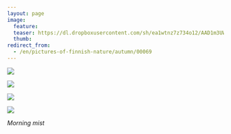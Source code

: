 ```yaml
---
layout: page
image:
  feature:
  teaser: https://dl.dropboxusercontent.com/sh/ea1wtnz7z734o12/AAD1m3UWTYNTYlWi4FLgKQsHa/luontokuvat/syksy/DSC52115-245px.jpg
  thumb:
redirect_from:
  - /en/pictures-of-finnish-nature/autumn/00069
---
```


[![](https://dl.dropboxusercontent.com/sh/ea1wtnz7z734o12/AAALmV_qIbqAf0yWn4glgdHya/luontokuvat/syksy/DSC52105-800px.jpg)](https://dl.dropboxusercontent.com/sh/ea1wtnz7z734o12/AAAuWRwfTGnBlDALucr2AUcHa/luontokuvat/syksy/DSC52105.jpg)

[![](https://dl.dropboxusercontent.com/sh/ea1wtnz7z734o12/AABgjaqAVWPPHJKEaZOW88eba/luontokuvat/syksy/DSC52115-800px.jpg)](https://dl.dropboxusercontent.com/sh/ea1wtnz7z734o12/AABmuj_ibjChMgGwsoffDTrca/luontokuvat/syksy/DSC52115.jpg)

[![](https://dl.dropboxusercontent.com/sh/ea1wtnz7z734o12/AABN1up4AThwlMTNOG__djbsa/luontokuvat/syksy/DSC52136-800px.jpg)](https://dl.dropboxusercontent.com/sh/ea1wtnz7z734o12/AAAQxJ3m4w3SCpaxjAHnSfUoa/luontokuvat/syksy/DSC52136.jpg)

[![](https://dl.dropboxusercontent.com/sh/ea1wtnz7z734o12/AAAWYSZvME04tK1M8NOkHcn_a/luontokuvat/syksy/DSC52139-800px.jpg)](https://dl.dropboxusercontent.com/sh/ea1wtnz7z734o12/AAB_FVSmpjdmAqgBoQRl2Jbna/luontokuvat/syksy/DSC52139.jpg)

*Morning mist*
